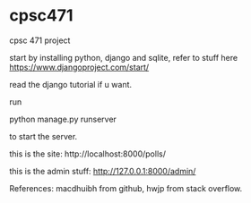 # cpsc471
cpsc 471 project

start by installing python, django and sqlite, refer to stuff here https://www.djangoproject.com/start/

read the django tutorial if u want.

run

python manage.py runserver

to start the server.

this is the site: http://localhost:8000/polls/

this is the admin stuff: http://127.0.0.1:8000/admin/


References: macdhuibh from github, hwjp from stack overflow.